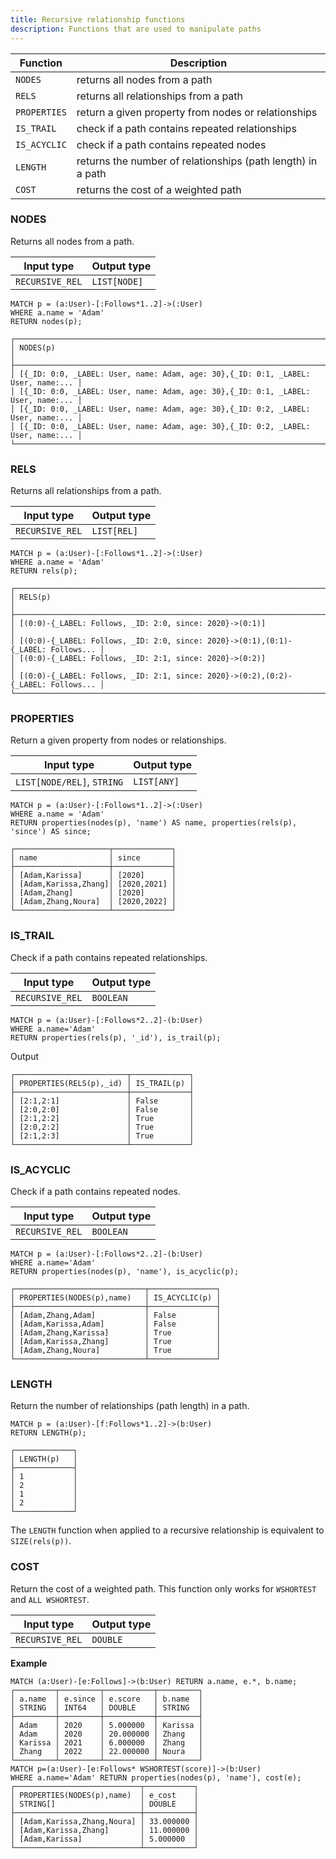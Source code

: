 ```yaml
---
title: Recursive relationship functions
description: Functions that are used to manipulate paths
---
```


| Function | Description |
| ----------- | ----------- |
| `NODES`| returns all nodes from a path |
| `RELS` | returns all relationships from a path |
| `PROPERTIES` | return a given property from nodes or relationships |
| `IS_TRAIL` | check if a path contains repeated relationships |
| `IS_ACYCLIC` | check if a path contains repeated nodes |
| `LENGTH` | returns the number of relationships (path length) in a path |
| `COST` | returns the cost of a weighted path |

### NODES

Returns all nodes from a path.

| Input type | Output type |
| ----------- | ----------- |
| `RECURSIVE_REL` | `LIST[NODE]` |


```cypher
MATCH p = (a:User)-[:Follows*1..2]->(:User) 
WHERE a.name = 'Adam' 
RETURN nodes(p);
```

```table
┌──────────────────────────────────────────────────────────────────────────────────┐
│ NODES(p)                                                                         │
├──────────────────────────────────────────────────────────────────────────────────┤
│ [{_ID: 0:0, _LABEL: User, name: Adam, age: 30},{_ID: 0:1, _LABEL: User, name:... │
│ [{_ID: 0:0, _LABEL: User, name: Adam, age: 30},{_ID: 0:1, _LABEL: User, name:... │
│ [{_ID: 0:0, _LABEL: User, name: Adam, age: 30},{_ID: 0:2, _LABEL: User, name:... │
│ [{_ID: 0:0, _LABEL: User, name: Adam, age: 30},{_ID: 0:2, _LABEL: User, name:... │
└──────────────────────────────────────────────────────────────────────────────────┘
```
### RELS

Returns all relationships from a path.

| Input type | Output type |
| ----------- | ----------- |
| `RECURSIVE_REL` | `LIST[REL]` |

```cypher
MATCH p = (a:User)-[:Follows*1..2]->(:User) 
WHERE a.name = 'Adam' 
RETURN rels(p);
```

```table
┌──────────────────────────────────────────────────────────────────────────────────┐
│ RELS(p)                                                                          │
├──────────────────────────────────────────────────────────────────────────────────┤
│ [(0:0)-{_LABEL: Follows, _ID: 2:0, since: 2020}->(0:1)]                          │
│ [(0:0)-{_LABEL: Follows, _ID: 2:0, since: 2020}->(0:1),(0:1)-{_LABEL: Follows... │
│ [(0:0)-{_LABEL: Follows, _ID: 2:1, since: 2020}->(0:2)]                          │
│ [(0:0)-{_LABEL: Follows, _ID: 2:1, since: 2020}->(0:2),(0:2)-{_LABEL: Follows... │
└──────────────────────────────────────────────────────────────────────────────────┘
```

### PROPERTIES

Return a given property from nodes or relationships.

| Input type | Output type |
| ----------- | ----------- |
| `LIST[NODE/REL]`, `STRING` | `LIST[ANY]` |

```cypher
MATCH p = (a:User)-[:Follows*1..2]->(:User) 
WHERE a.name = 'Adam' 
RETURN properties(nodes(p), 'name') AS name, properties(rels(p), 'since') AS since;
```

```table
┌─────────────────────┬─────────────┐
│ name                │ since       │
├─────────────────────┼─────────────┤
│ [Adam,Karissa]      │ [2020]      │
│ [Adam,Karissa,Zhang]│ [2020,2021] │
│ [Adam,Zhang]        │ [2020]      │
│ [Adam,Zhang,Noura]  │ [2020,2022] │
└─────────────────────┴─────────────┘
```

### IS_TRAIL

Check if a path contains repeated relationships.

| Input type | Output type |
| ----------- | ----------- |
| `RECURSIVE_REL` | `BOOLEAN` |

```cypher
MATCH p = (a:User)-[:Follows*2..2]-(b:User) 
WHERE a.name='Adam' 
RETURN properties(rels(p), '_id'), is_trail(p);
```
Output
```table
┌─────────────────────────┬─────────────┐
│ PROPERTIES(RELS(p),_id) │ IS_TRAIL(p) │
├─────────────────────────┼─────────────┤
│ [2:1,2:1]               │ False       │
│ [2:0,2:0]               │ False       │
│ [2:1,2:2]               │ True        │
│ [2:0,2:2]               │ True        │
│ [2:1,2:3]               │ True        │
└─────────────────────────┴─────────────┘
```

### IS_ACYCLIC

Check if a path contains repeated nodes.

| Input type | Output type |
| ----------- | ----------- |
| `RECURSIVE_REL` | `BOOLEAN` |

```cypher
MATCH p = (a:User)-[:Follows*2..2]-(b:User) 
WHERE a.name='Adam' 
RETURN properties(nodes(p), 'name'), is_acyclic(p);
```

```table
┌─────────────────────────────┬───────────────┐
│ PROPERTIES(NODES(p),name)   │ IS_ACYCLIC(p) │
├─────────────────────────────┼───────────────┤
│ [Adam,Zhang,Adam]           │ False         │
│ [Adam,Karissa,Adam]         │ False         │
│ [Adam,Zhang,Karissa]        │ True          │
│ [Adam,Karissa,Zhang]        │ True          │
│ [Adam,Zhang,Noura]          │ True          │
└─────────────────────────────┴───────────────┘
```

### LENGTH

Return the number of relationships (path length) in a path.

```cypher
MATCH p = (a:User)-[f:Follows*1..2]->(b:User) 
RETURN LENGTH(p);
```
```table
┌─────────────┐
│ LENGTH(p)   │
├─────────────┤
│ 1           │
│ 2           │
│ 1           │
│ 2           │
└─────────────┘
```

The `LENGTH` function when applied to a recursive relationship is equivalent to 
`SIZE(rels(p))`.

### COST

Return the cost of a weighted path. This function only works for `WSHORTEST` and `ALL WSHORTEST`.

| Input type | Output type |
| ----------- | ----------- |
| `RECURSIVE_REL` | `DOUBLE` |

**Example**
```table
MATCH (a:User)-[e:Follows]->(b:User) RETURN a.name, e.*, b.name;
┌─────────┬─────────┬───────────┬─────────┐
│ a.name  │ e.since │ e.score   │ b.name  │
│ STRING  │ INT64   │ DOUBLE    │ STRING  │
├─────────┼─────────┼───────────┼─────────┤
│ Adam    │ 2020    │ 5.000000  │ Karissa │
│ Adam    │ 2020    │ 20.000000 │ Zhang   │
│ Karissa │ 2021    │ 6.000000  │ Zhang   │
│ Zhang   │ 2022    │ 22.000000 │ Noura   │
└─────────┴─────────┴───────────┴─────────┘
MATCH p=(a:User)-[e:Follows* WSHORTEST(score)]->(b:User) 
WHERE a.name='Adam' RETURN properties(nodes(p), 'name'), cost(e);
┌────────────────────────────┬───────────┐
│ PROPERTIES(NODES(p),name)  │ e_cost    │
│ STRING[]                   │ DOUBLE    │
├────────────────────────────┼───────────┤
│ [Adam,Karissa,Zhang,Noura] │ 33.000000 │
│ [Adam,Karissa,Zhang]       │ 11.000000 │
│ [Adam,Karissa]             │ 5.000000  │
└────────────────────────────┴───────────┘
```
